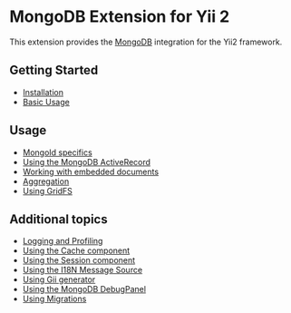 MongoDB Extension for Yii 2
===========================

This extension provides the [MongoDB](https://www.mongodb.com/) integration for the Yii2 framework.

Getting Started
---------------

* [Installation](installation.md)
* [Basic Usage](basic-usage.md)

Usage
----- 

* [MongoId specifics](usage-mongoid.md)
* [Using the MongoDB ActiveRecord](usage-ar.md)
* [Working with embedded documents](usage-embedded-documents.md)
* [Aggregation](usage-aggregation.md)
* [Using GridFS](usage-gridfs.md)

Additional topics
-----------------

* [Logging and Profiling](topics-logging.md)
* [Using the Cache component](topics-cache.md)
* [Using the Session component](topics-session.md)
* [Using the I18N Message Source](topics-i18n-message-source.md)
* [Using Gii generator](topics-gii.md)
* [Using the MongoDB DebugPanel](topics-debug.md)
* [Using Migrations](topics-migrations.md)
